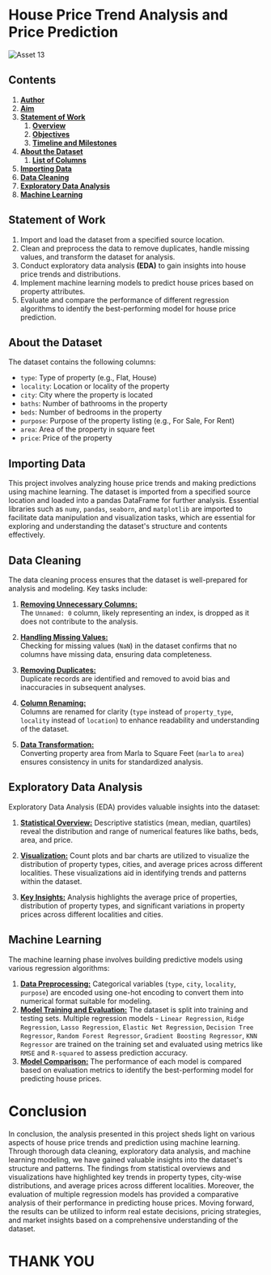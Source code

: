 # **House Price Trend Analysis and Price Prediction**
![Asset 13](https://github.com/manjit-baishya-datascience/House-Price-Prediction/assets/127611924/2991fd55-d861-4e6d-9a40-726656b33dd6)

## **Contents**
1. [**Author**](#author)
2. [**Aim**](#aim)
3. [**Statement of Work**](#statement-of-work)
   1. [**Overview**](#overview)
   2. [**Objectives**](#objectives)
   3. [**Timeline and Milestones**](#timeline-and-milestones)
4. [**About the Dataset**](#about-the-dataset)
   1. [**List of Columns**](#list-of-columns)
5. [**Importing Data**](#importing-data)
6. [**Data Cleaning**](#data-cleaning)
7. [**Exploratory Data Analysis**](#exploratory-data-analysis)
8. [**Machine Learning**](#machine-learning)

## **Statement of Work**

1. Import and load the dataset from a specified source location.
2. Clean and preprocess the data to remove duplicates, handle missing values, and transform the dataset for analysis.
3. Conduct exploratory data analysis **(EDA)** to gain insights into house price trends and distributions.
4. Implement machine learning models to predict house prices based on property attributes.
5. Evaluate and compare the performance of different regression algorithms to identify the best-performing model for house price prediction.

## **About the Dataset**

The dataset contains the following columns:

- `type`: Type of property (e.g., Flat, House)
- `locality`: Location or locality of the property
- `city`: City where the property is located
- `baths`: Number of bathrooms in the property
- `beds`: Number of bedrooms in the property
- `purpose`: Purpose of the property listing (e.g., For Sale, For Rent)
- `area`: Area of the property in square feet
- `price`: Price of the property

## **Importing Data**

This project involves analyzing house price trends and making predictions using machine learning. The dataset is imported from a specified source location and loaded into a pandas DataFrame for further analysis. Essential libraries such as `numy`, `pandas`, `seaborn`, and `matplotlib` are imported to facilitate data manipulation and visualization tasks, which are essential for exploring and understanding the dataset's structure and contents effectively.

## **Data Cleaning**

The data cleaning process ensures that the dataset is well-prepared for analysis and modeling. Key tasks include:

1. **<u>Removing Unnecessary Columns:</u>** <br>The `Unnamed: 0` column, likely representing an index, is dropped as it does not contribute to the analysis.

2. **<u>Handling Missing Values:</u>** <br>Checking for missing values (`NaN`) in the dataset confirms that no columns have missing data, ensuring data completeness.

3. **<u>Removing Duplicates:</u>** <br>Duplicate records are identified and removed to avoid bias and inaccuracies in subsequent analyses.

4. **<u>Column Renaming:</u>**<br> Columns are renamed for clarity (`type` instead of `property_type`, `locality` instead of `location`) to enhance readability and understanding of the dataset.

5. **<u>Data Transformation:</u>**<br> Converting property area from Marla to Square Feet (`marla` to `area`) ensures consistency in units for standardized analysis.

## **Exploratory Data Analysis**

Exploratory Data Analysis (EDA) provides valuable insights into the dataset:

1. **<u>Statistical Overview:</u>** Descriptive statistics (mean, median, quartiles) reveal the distribution and range of numerical features like baths, beds, area, and price.

2. **<u>Visualization:</u>** Count plots and bar charts are utilized to visualize the distribution of property types, cities, and average prices across different localities. These visualizations aid in identifying trends and patterns within the dataset.

3. **<u>Key Insights:</u>** Analysis highlights the average price of properties, distribution of property types, and significant variations in property prices across different localities and cities.

## **Machine Learning**

The machine learning phase involves building predictive models using various regression algorithms:

1. **<u>Data Preprocessing:</u>** Categorical variables (`type`, `city`, `locality`, `purpose`) are encoded using one-hot encoding to convert them into numerical format suitable for modeling.
2. **<u>Model Training and Evaluation:</u>** The dataset is split into training and testing sets. Multiple regression models - `Linear Regression`, `Ridge Regression`, `Lasso Regression`, `Elastic Net Regression`, `Decision Tree Regressor`, `Random Forest Regressor`, `Gradient Boosting Regressor`, `KNN Regressor` are trained on the training set and evaluated using metrics like `RMSE` and `R-squared` to assess prediction accuracy.
3. **<u>Model Comparison:</u>** The performance of each model is compared based on evaluation metrics to identify the best-performing model for predicting house prices.

# **Conclusion**
In conclusion, the analysis presented in this project sheds light on various aspects of house price trends and prediction using machine learning. Through thorough data cleaning, exploratory data analysis, and machine learning modeling, we have gained valuable insights into the dataset's structure and patterns. The findings from statistical overviews and visualizations have highlighted key trends in property types, city-wise distributions, and average prices across different localities. Moreover, the evaluation of multiple regression models has provided a comparative analysis of their performance in predicting house prices. Moving forward, the results can be utilized to inform real estate decisions, pricing strategies, and market insights based on a comprehensive understanding of the dataset.

# **THANK YOU**
